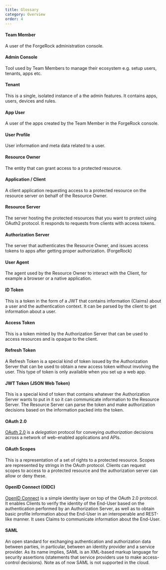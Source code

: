 ```yaml
---
title: Glossary 
category: Overview
order: 4
---
```




#### Team Member	
A user of the ForgeRock administration console.

#### Admin Console	
Tool used by Team Members to manage their ecosystem e.g. setup users, tenants, apps etc.

#### Tenant	
This is a single, isolated instance of a the admin features. It contains apps, users, devices and rules.

#### App User	
A user of the apps created by the Team Member in the ForgeRock console.

#### User Profile	
User information and meta data related to a user.

#### Resource Owner	
The entity that can grant access to a protected resource.

#### Application / Client
A client application requesting access to a protected resource on the resource server on behalf of the Resource Owner.

#### Resource Server	
The server hosting the protected resources that you want to protect using OAuth2 protocol. It responds to requests from clients with access tokens.

#### Authorization Server	
The server that authenticates the Resource Owner, and issues access tokens to apps after getting proper authorization. (ForgeRock)

#### User Agent	
The agent used by the Resource Owner to interact with the Client, for example a browser or a native application.

#### ID Token
This is a token in the form of a JWT that contains information (Claims) about a user and the authentication context. It can be parsed by the client to get information about a user. 

#### Access Token
This is a token minted by the Authorization Server that can be used to access resources and is opaque to the client.

#### Refresh Token
A Refresh Token is a special kind of token issued by the Authorization Server that can be used to obtain a new access token without involving the user. This type of token is only available when you set up a web app.

#### JWT Token (JSON Web Token)
This is a special kind of token that contains whatever the Authorization Server wants to put in it so it can communicate information to the Resource Server. The Resource Server can parse the token and make authorization decisions based on the information packed into the token.  

#### OAuth 2.0
[OAuth 2.0](https://tools.ietf.org/html/rfc6749) is a *delegation* protocol for conveying *authorization* decisions across a network of web-enabled applications and APIs.

#### OAuth Scopes
This is a representation of a set of rights to a protected resource. Scopes are represented by strings in the OAuth protocol. Clients can request scopes to access to a protected resource and the authorization server can allow or deny these.

#### OpenID Connect (OIDC)
[OpenID Connect](http://openid.net/specs/openid-connect-core-1_0.html) is a simple identity layer on top of the OAuth 2.0 protocol. It enables Clients to verify the identity of the End-User based on the authentication performed by an Authorization Server, as well as to obtain basic profile information about the End-User in an interoperable and REST-like manner. It uses Claims to communicate information about the End-User. 

#### SAML 
An open standard for exchanging authentication and authorization data between parties, in particular, between an identity provider and a service provider. As its name implies, SAML is an XML-based markup language for security assertions (statements that service providers use to make access-control decisions). Note as of now SAML is not supported in the cloud.



